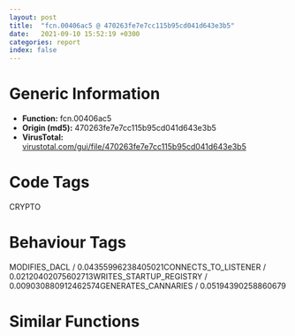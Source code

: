 ```yaml
---
layout: post
title:  "fcn.00406ac5 @ 470263fe7e7cc115b95cd041d643e3b5"
date:   2021-09-10 15:52:19 +0300
categories: report
index: false
---
```


# Generic Information
- **Function:** fcn.00406ac5
- **Origin (md5):** 470263fe7e7cc115b95cd041d643e3b5
- **VirusTotal:** [virustotal.com/gui/file/470263fe7e7cc115b95cd041d643e3b5][virustotal_ref]

# Code Tags
<span class="tag" id="CRYPTO">CRYPTO</span>


# Behaviour Tags
<span class="bhv-tag" id="MODIFIES_DACL">MODIFIES_DACL / 0.04355996238405021</span><span class="bhv-tag" id="CONNECTS_TO_LISTENER">CONNECTS_TO_LISTENER / 0.02120402075602713</span><span class="bhv-tag" id="WRITES_STARTUP_REGISTRY">WRITES_STARTUP_REGISTRY / 0.009030880912462574</span><span class="bhv-tag" id="GENERATES_CANNARIES">GENERATES_CANNARIES / 0.05194390258860679</span>

# Similar Functions
<script type="text/javascript" src="https://www.gstatic.com/charts/loader.js"></script>
<script type="text/javascript">

    google.charts.load('current', {'packages':['corechart']});
    google.charts.setOnLoadCallback(drawChart);

    function drawChart() {
    var data = new google.visualization.DataTable();
        data.addColumn('number', 'X');
        data.addColumn('number', 'Y');
        data.addColumn({type: 'string', role: 'tooltip', 'p': {'html': true}});
        data.addColumn({'type': 'string', 'role': 'style'});
        
        data.addRows([
    [-2964.691162109375, -98.30921173095703, '<b><a href="/report/fcn.00406ac5@470263fe7e7cc115b95cd041d643e3b5">fcn.00406ac5</a><br>@470263fe7e7cc115b95cd041d643e3b5</b><br>push ebp<br>mov ebp, esp<br>sub esp, 0x10<br>push ebx<br>push esi<br>push 0x42324c<br>mov ebx, edx<br>mov dword[ebp-0xc], ecx<br>call dword[sym.imp.KERNEL32.dll_EnterCriticalSection]<br>push 0xf0000000<br>push 1<br>xor esi, esi<br>lea eax, [ebp-8]<br>push str.Microsoft_Enhanced_Cryptographic_Provider_v1.0<br>push esi<br>push eax<br>mov dword[ebp-8], esi<br>mov dword[ebp-4], esi<br>call dword[sym.imp.ADVAPI32.dll_CryptAcquireContextW]<br>test eax, eax<br>je 0x406b70<br>push edi<br>lea eax, [ebp-4]<br>mov edi, esi<br>push eax<br>push esi<br>push esi<br>push ebx<br>push dword[ebp-0xc]<br>push dword[ebp-8]<br>call dword[sym.imp.ADVAPI32.dll_CryptImportKey]<br>test eax, eax<br>je 0x406b5a<br>push esi<br>lea eax, [ebp-0xc]<br>mov dword[ebp-0xc], 0xa<br>push eax<br>lea eax, [ebp-0x10]<br>push eax<br>push 8<br>push dword[ebp-4]<br>call dword[sym.imp.ADVAPI32.dll_CryptGetKeyParam]<br>push dword[ebp+0x10]<br>mov eax, dword[ebp+0xc]<br>push eax<br>push dword[ebp+8]<br>push esi<br>push 1<br>push esi<br>push dword[ebp-4]<br>mov dword[eax], 0xc8<br>call dword[sym.imp.ADVAPI32.dll_CryptEncrypt]<br>mov edi, eax<br>call dword[sym.imp.KERNEL32.dll_GetLastError]<br>push dword[ebp-4]<br>call dword[sym.imp.ADVAPI32.dll_CryptDestroyKey]<br>push esi<br>push dword[ebp-8]<br>call dword[sym.imp.ADVAPI32.dll_CryptReleaseContext]<br>mov esi, edi<br>pop edi<br>push 0x42324c<br>call dword[sym.imp.KERNEL32.dll_LeaveCriticalSection]<br>mov eax, esi<br>pop esi<br>pop ebx<br>mov esp, ebp<br>pop ebp<br>ret <br><eoc> ', 'point { fill-color: #e0440e; }'],
[2964.691162109375, 98.3093032836914, '<b><a href="/report/fcn.00463fa0@d96761eb00d2d97e2b6f5ffffed0b46a">fcn.00463fa0</a><br>@d96761eb00d2d97e2b6f5ffffed0b46a</b><br>push ebp<br>mov ebp, esp<br>sub esp, 0x3c<br>push ebx<br>push esi<br>push edi<br>xor esi, esi<br>mov eax, 0x80<br>push esi<br>push eax<br>push 3<br>push esi<br>push 3<br>mov ebx, edx<br>push eax<br>push ecx<br>mov dword[ebx], esi<br>call dword[sym.imp.KERNEL32.dll_CreateFileW]<br>mov edx, eax<br>mov dword[ebp-8], edx<br>cmp edx, 0xffffffff<br>jne 0x463fd1<br>xor al, al<br>jmp 0x46401a<br>push 0xa<br>pop ecx<br>xor eax, eax<br>mov dword[ebp-0x14], esi<br>push esi<br>lea edi, [ebp-0x3c]<br>mov dword[ebp-0x10], esi<br>rep stosd<br>lea eax, [ebp-4]<br>mov dword[ebp-0xc], esi<br>push eax<br>push 0x28<br>lea eax, [ebp-0x3c]<br>mov dword[ebp-4], esi<br>push eax<br>push 0xc<br>lea eax, [ebp-0x14]<br>push eax<br>push 0x2d1400<br>push edx<br>call dword[sym.imp.KERNEL32.dll_DeviceIoControl]<br>push dword[ebp-8]<br>mov esi, eax<br>call dword[sym.imp.KERNEL32.dll_CloseHandle]<br>test esi, esi<br>je 0x463fcd<br>mov eax, dword[ebp-0x20]<br>mov dword[ebx], eax<br>mov al, 1<br>pop edi<br>pop esi<br>pop ebx<br>mov esp, ebp<br>pop ebp<br>ret <br><eoc> ', 'null'],

        ]);

    var options = {
        title: 'Similarity Plot',
        legend: 'none',
        colors: ['#dedbd9', '#e6693e', '#ec8f6e', '#f3b49f', '#f6c7b6'],
        tooltip: {isHtml: true, trigger: 'both'},
        explorer: {
        actions: ["dragToZoom", "rightClickToReset"],
        },
        chartArea: {
        width: '80%',
        height: '80%'
        },
        width: '100%',
        height: '100%'
    };

    var chart = new google.visualization.ScatterChart(document.getElementById('chart_div'));

    chart.draw(data, options);
    }
    
</script>


<div id="chart_div" style="width: 100%px; height: 100%;"></div>

# Disassembled Code
{% highlight nasm %}

push ebp
mov ebp, esp
sub esp, 0x10
push ebx
push esi
push 0x42324c
mov ebx, edx
mov dword[ebp-0xc], ecx
call dword[sym.imp.KERNEL32.dll_EnterCriticalSection]
push 0xf0000000
push 1
xor esi, esi
lea eax, [ebp-8]
push str.Microsoft_Enhanced_Cryptographic_Provider_v1.0
push esi
push eax
mov dword[ebp-8], esi
mov dword[ebp-4], esi
call dword[sym.imp.ADVAPI32.dll_CryptAcquireContextW]
test eax, eax
je 0x406b70
push edi
lea eax, [ebp-4]
mov edi, esi
push eax
push esi
push esi
push ebx
push dword[ebp-0xc]
push dword[ebp-8]
call dword[sym.imp.ADVAPI32.dll_CryptImportKey]
test eax, eax
je 0x406b5a
push esi
lea eax, [ebp-0xc]
mov dword[ebp-0xc], 0xa
push eax
lea eax, [ebp-0x10]
push eax
push 8
push dword[ebp-4]
call dword[sym.imp.ADVAPI32.dll_CryptGetKeyParam]
push dword[ebp+0x10]
mov eax, dword[ebp+0xc]
push eax
push dword[ebp+8]
push esi
push 1
push esi
push dword[ebp-4]
mov dword[eax], 0xc8
call dword[sym.imp.ADVAPI32.dll_CryptEncrypt]
mov edi, eax
call dword[sym.imp.KERNEL32.dll_GetLastError]
push dword[ebp-4]
call dword[sym.imp.ADVAPI32.dll_CryptDestroyKey]
push esi
push dword[ebp-8]
call dword[sym.imp.ADVAPI32.dll_CryptReleaseContext]
mov esi, edi
pop edi
push 0x42324c
call dword[sym.imp.KERNEL32.dll_LeaveCriticalSection]
mov eax, esi
pop esi
pop ebx
mov esp, ebp
pop ebp
ret

{% endhighlight %}

[virustotal_ref]: https://www.virustotal.com/gui/file/470263fe7e7cc115b95cd041d643e3b5
